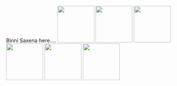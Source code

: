 
Binni Saxena here....
<img src="https://onepatch.com/wp-content/uploads/2020/03/NODEJS_CIRCLE.gif" width="100"/>
<img src="https://user-images.githubusercontent.com/1560278/27637937-cb4b9b24-5c11-11e7-949b-15c1e4cdb53c.gif" width="100"/>
<img src="https://onepatch.com/wp-content/uploads/2020/03/CSS_CIRCLE.gif" width="100"/>
<img src="https://media3.giphy.com/media/XAxylRMCdpbEWUAvr8/giphy.gif?cid=6c09b952phtpxuk4fvu40wvpiv9c9ar18pvmx2tusrz1s1dw&rid=giphy.gif&ct=s" width="100"/>
<img src="https://onepatch.com/wp-content/uploads/2020/03/JAVASCRIPT_CIRCLE_NEW.gif" width="100"/>
<img src="https://docs.nestjs.com/assets/logo-small.svg" width="100"/>

  

